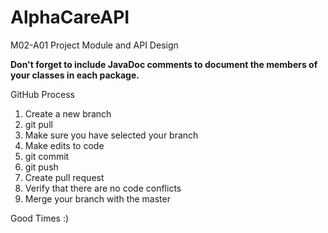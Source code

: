 # AlphaCareAPI
M02-A01 Project Module and API Design 

**Don't forget to include JavaDoc comments to document the members of your classes in each package.**

GitHub Process
1) Create a new branch
2) git pull
3) Make sure you have selected your branch 
4) Make edits to code
5) git commit
6) git push
7) Create pull request
8) Verify that there are no code conflicts
9) Merge your branch with the master

Good Times :)
